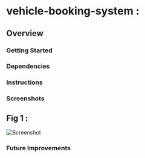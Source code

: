 # vehicle-booking-system : 

## Overview

### Getting Started

### Dependencies

### Instructions

###  Screenshots

  ## Fig 1 : 
  ![Screenshot](https://github.com)
  
  
###  Future Improvements
